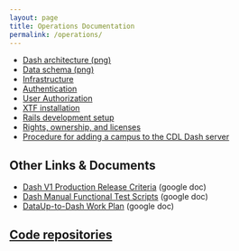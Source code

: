 ```yaml
---
layout: page
title: Operations Documentation
permalink: /operations/
---
```


* [Dash architecture (png)](https://CDLUC3.github.io/dash/architecture-overview)
* [Data schema (png)](https://CDLUC3.github.io/dash/data-schema)
* [Infrastructure](https://CDLUC3.github.io/dash/infrastructure)
* [Authentication](https://CDLUC3.github.io/dash/authentication)
* [User Authorization](https://CDLUC3.github.io/dash/user-authorization)
* [XTF installation](https://CDLUC3.github.io/dash/XTF-Installation)
* [Rails development setup](https://CDLUC3.github.io/dash/rails-setup)
* [Rights, ownership, and licenses](https://CDLUC3.github.io/dash/Rights-Ownership-Licenses)
* [Procedure for adding a campus to the CDL Dash server](https://CDLUC3.github.io/dash/procedure-to-add-campus)

## Other Links & Documents

<ul>
  <li><a href="https://docs.google.com/document/d/1u00NWxien-eZ5uvXpCIpSMWb1SO_5RLkh2l2IaTLIsQ/edit#heading=h.mw366im6tj2j">Dash V1 Production Release Criteria</a> (google doc)</li>
<li><a href="https://docs.google.com/document/d/16qG6OycEg_6dPP8TR-1h9pMwQG_HOSEeS33D4Xyi3ZY/edit">Dash Manual Functional Test Scripts</a> (google doc)</li>
<li><a href="https://docs.google.com/document/d/1r7tKaINZqSNSTQ5KfjYJqtOh-JnCrMwOhEoXcWWe6Vs/edit">DataUp-to-Dash Work Plan</a> (google doc)</li>
</ul>

## [Code repositories](http://cdluc3.github.io/code-repositories)